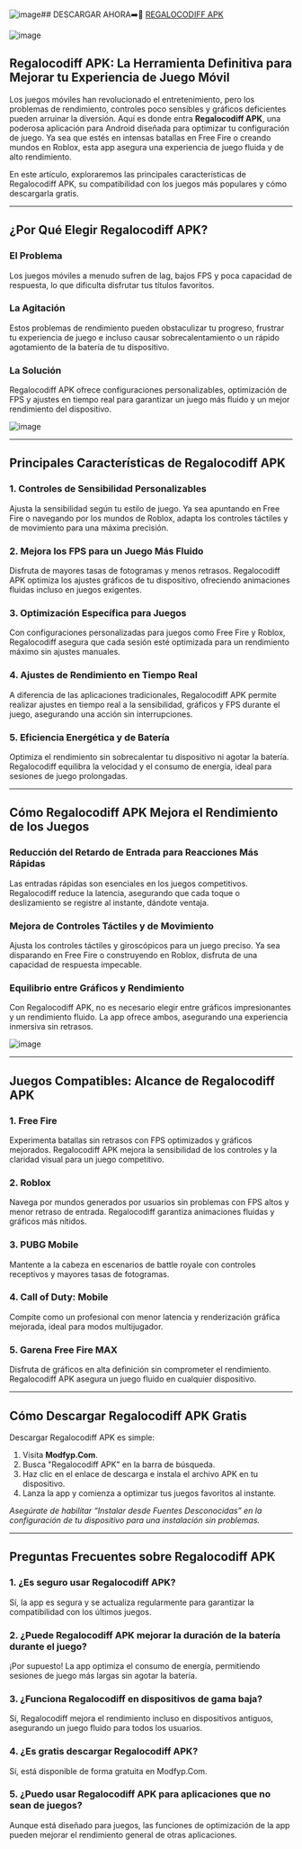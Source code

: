 ![image](https://github.com/user-attachments/assets/492bf567-0f9a-4097-8708-10d05029a754)## DESCARGAR AHORA➡️📱 [REGALOCODIFF APK](https://bom.so/iqx69c)

![image](https://github.com/user-attachments/assets/47d7aecd-07b5-4a91-af4f-df3dd5f27e6e)

## **Regalocodiff APK: La Herramienta Definitiva para Mejorar tu Experiencia de Juego Móvil**  

Los juegos móviles han revolucionado el entretenimiento, pero los problemas de rendimiento, controles poco sensibles y gráficos deficientes pueden arruinar la diversión. Aquí es donde entra **Regalocodiff APK**, una poderosa aplicación para Android diseñada para optimizar tu configuración de juego. Ya sea que estés en intensas batallas en Free Fire o creando mundos en Roblox, esta app asegura una experiencia de juego fluida y de alto rendimiento.  

En este artículo, exploraremos las principales características de Regalocodiff APK, su compatibilidad con los juegos más populares y cómo descargarla gratis.  

---

## **¿Por Qué Elegir Regalocodiff APK?**  

### El Problema  
Los juegos móviles a menudo sufren de lag, bajos FPS y poca capacidad de respuesta, lo que dificulta disfrutar tus títulos favoritos.  

### La Agitación  
Estos problemas de rendimiento pueden obstaculizar tu progreso, frustrar tu experiencia de juego e incluso causar sobrecalentamiento o un rápido agotamiento de la batería de tu dispositivo.  

### La Solución  
Regalocodiff APK ofrece configuraciones personalizables, optimización de FPS y ajustes en tiempo real para garantizar un juego más fluido y un mejor rendimiento del dispositivo.  

![image](https://github.com/user-attachments/assets/613d50ff-e42b-435c-933a-8b2d745caaf5)

---

## **Principales Características de Regalocodiff APK**  

### **1. Controles de Sensibilidad Personalizables**  
Ajusta la sensibilidad según tu estilo de juego. Ya sea apuntando en Free Fire o navegando por los mundos de Roblox, adapta los controles táctiles y de movimiento para una máxima precisión.  

### **2. Mejora los FPS para un Juego Más Fluido**  
Disfruta de mayores tasas de fotogramas y menos retrasos. Regalocodiff APK optimiza los ajustes gráficos de tu dispositivo, ofreciendo animaciones fluidas incluso en juegos exigentes.  

### **3. Optimización Específica para Juegos**  
Con configuraciones personalizadas para juegos como Free Fire y Roblox, Regalocodiff asegura que cada sesión esté optimizada para un rendimiento máximo sin ajustes manuales.  

### **4. Ajustes de Rendimiento en Tiempo Real**  
A diferencia de las aplicaciones tradicionales, Regalocodiff APK permite realizar ajustes en tiempo real a la sensibilidad, gráficos y FPS durante el juego, asegurando una acción sin interrupciones.  

### **5. Eficiencia Energética y de Batería**  
Optimiza el rendimiento sin sobrecalentar tu dispositivo ni agotar la batería. Regalocodiff equilibra la velocidad y el consumo de energía, ideal para sesiones de juego prolongadas.  

---

## **Cómo Regalocodiff APK Mejora el Rendimiento de los Juegos**  

### **Reducción del Retardo de Entrada para Reacciones Más Rápidas**  
Las entradas rápidas son esenciales en los juegos competitivos. Regalocodiff reduce la latencia, asegurando que cada toque o deslizamiento se registre al instante, dándote ventaja.  

### **Mejora de Controles Táctiles y de Movimiento**  
Ajusta los controles táctiles y giroscópicos para un juego preciso. Ya sea disparando en Free Fire o construyendo en Roblox, disfruta de una capacidad de respuesta impecable.  

### **Equilibrio entre Gráficos y Rendimiento**  
Con Regalocodiff APK, no es necesario elegir entre gráficos impresionantes y un rendimiento fluido. La app ofrece ambos, asegurando una experiencia inmersiva sin retrasos.  

![image](https://github.com/user-attachments/assets/ab4630a4-0149-4a2f-b793-5cdb2e58c3c9)

---

## **Juegos Compatibles: Alcance de Regalocodiff APK**  

### **1. Free Fire**  
Experimenta batallas sin retrasos con FPS optimizados y gráficos mejorados. Regalocodiff APK mejora la sensibilidad de los controles y la claridad visual para un juego competitivo.  

### **2. Roblox**  
Navega por mundos generados por usuarios sin problemas con FPS altos y menor retraso de entrada. Regalocodiff garantiza animaciones fluidas y gráficos más nítidos.  

### **3. PUBG Mobile**  
Mantente a la cabeza en escenarios de battle royale con controles receptivos y mayores tasas de fotogramas.  

### **4. Call of Duty: Mobile**  
Compite como un profesional con menor latencia y renderización gráfica mejorada, ideal para modos multijugador.  

### **5. Garena Free Fire MAX**  
Disfruta de gráficos en alta definición sin comprometer el rendimiento. Regalocodiff APK asegura un juego fluido en cualquier dispositivo.  

---

## **Cómo Descargar Regalocodiff APK Gratis**  

Descargar Regalocodiff APK es simple:  

1. Visita **Modfyp.Com**.  
2. Busca "Regalocodiff APK" en la barra de búsqueda.  
3. Haz clic en el enlace de descarga e instala el archivo APK en tu dispositivo.  
4. Lanza la app y comienza a optimizar tus juegos favoritos al instante.  

*Asegúrate de habilitar “Instalar desde Fuentes Desconocidas” en la configuración de tu dispositivo para una instalación sin problemas.*  

---

## **Preguntas Frecuentes sobre Regalocodiff APK**  

### **1. ¿Es seguro usar Regalocodiff APK?**  
Sí, la app es segura y se actualiza regularmente para garantizar la compatibilidad con los últimos juegos.  

### **2. ¿Puede Regalocodiff APK mejorar la duración de la batería durante el juego?**  
¡Por supuesto! La app optimiza el consumo de energía, permitiendo sesiones de juego más largas sin agotar la batería.  

### **3. ¿Funciona Regalocodiff en dispositivos de gama baja?**  
Sí, Regalocodiff mejora el rendimiento incluso en dispositivos antiguos, asegurando un juego fluido para todos los usuarios.  

### **4. ¿Es gratis descargar Regalocodiff APK?**  
Sí, está disponible de forma gratuita en Modfyp.Com.  

### **5. ¿Puedo usar Regalocodiff APK para aplicaciones que no sean de juegos?**  
Aunque está diseñado para juegos, las funciones de optimización de la app pueden mejorar el rendimiento general de otras aplicaciones.  
